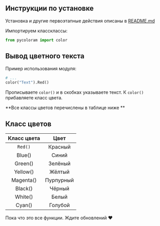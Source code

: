 
## Инструкции по установке

Установка и другие первоэтапные действия описаны в [README.md](/README.md)

Импортируем классклассы:

```python
from pycoloram import color
```

## Вывод цветного текста

Пример использования модуля:

```python
# ...
color("Text").Red() 
```
Прописываете `color()` и в скобках указываете текст. К `color()` прибавляете класс цвета.

**Все классы цветов перечислены в таблице ниже **

## Класс цветов

| Класс цвета        | Цвет
|:------------------:|:------------:|
| `Red()`            | Красный      |
| Blue()             | Синий        |
| Green()            | Зелёный      | 
| Yellow()           | Жёлтый       | 
| Magenta()          | Пурпурный    | 
| Black()            | Чёрный       |
| White()            | Белый        |
| Cyan()             | Голубой      |

 Пока что это все функции. Ждите обновлений :heart:
